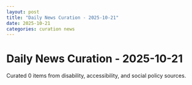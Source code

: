 ```yaml
---
layout: post
title: "Daily News Curation - 2025-10-21"
date: 2025-10-21
categories: curation news
---
```


# Daily News Curation - 2025-10-21

Curated 0 items from disability, accessibility, and social policy sources.
